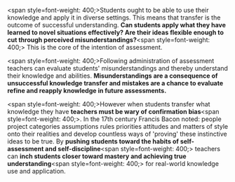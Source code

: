 <span style=font-weight: 400;>Students ought to be able to use their knowledge and apply it in diverse settings. This means that transfer is the outcome of successful understanding. </span>**Can students apply what they have learned to novel situations effectively? Are their ideas flexible enough to cut through perceived misunderstandings?**<span style=font-weight: 400;> This is the core of the intention of assessment.</span>

<span style=font-weight: 400;>Following administration of assessment teachers can evaluate students' misunderstandings and thereby understand their knowledge and abilities. </span>**Misunderstandings are a consequence of unsuccessful knowledge transfer and mistakes are a chance to evaluate refine and reapply knowledge in future assessments.**

<span style=font-weight: 400;>However when students transfer what knowledge they have </span>**teachers must be wary of confirmation bias**<span style=font-weight: 400;>. In the 17th century Francis Bacon noted: people project categories assumptions rules priorities attitudes and matters of style onto their realities and develop countless ways of 'proving' these instinctive ideas to be true. By </span>**pushing students toward the habits of self-assessment and self-discipline**<span style=font-weight: 400;> teachers can </span>**inch students closer toward mastery and achieving true understanding**<span style=font-weight: 400;> for real-world knowledge use and application.</span>